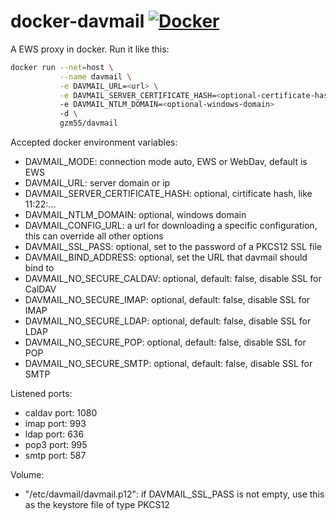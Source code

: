# docker-davmail [![Docker](https://github.com/johnhamelink/docker-davmail/workflows/Docker/badge.svg?branch=master)](https://github.com/johnhamelink/docker-davmail/actions?query=workflow%3ADocker)

A EWS proxy in docker. Run it like this:

```Bash
docker run --net=host \
           --name davmail \
           -e DAVMAIL_URL=<url> \
           -e DAVMAIL_SERVER_CERTIFICATE_HASH=<optional-certificate-hash>
           -e DAVMAIL_NTLM_DOMAIN=<optional-windows-domain>
           -d \
           gzm55/davmail
```

Accepted docker environment variables:

* DAVMAIL_MODE: connection mode auto, EWS or WebDav, default is EWS
* DAVMAIL_URL: server domain or ip
* DAVMAIL_SERVER_CERTIFICATE_HASH: optional, cirtificate hash, like 11:22:...
* DAVMAIL_NTLM_DOMAIN: optional, windows domain
* DAVMAIL_CONFIG_URL: a url for downloading a specific configuration, this can override all other options
* DAVMAIL_SSL_PASS: optional, set to the password of a PKCS12 SSL file
* DAVMAIL_BIND_ADDRESS: optional, set the URL that davmail should bind to
* DAVMAIL_NO_SECURE_CALDAV: optional, default: false, disable SSL for CalDAV
* DAVMAIL_NO_SECURE_IMAP: optional, default: false, disable SSL for IMAP
* DAVMAIL_NO_SECURE_LDAP: optional, default: false, disable SSL for LDAP
* DAVMAIL_NO_SECURE_POP: optional, default: false, disable SSL for POP
* DAVMAIL_NO_SECURE_SMTP: optional, default: false, disable SSL for SMTP

Listened ports:

* caldav port: 1080
* imap port:   993
* ldap port:   636
* pop3 port:   995
* smtp port:   587

Volume:

* "/etc/davmail/davmail.p12": if DAVMAIL_SSL_PASS is not empty, use this as the keystore file of type PKCS12

